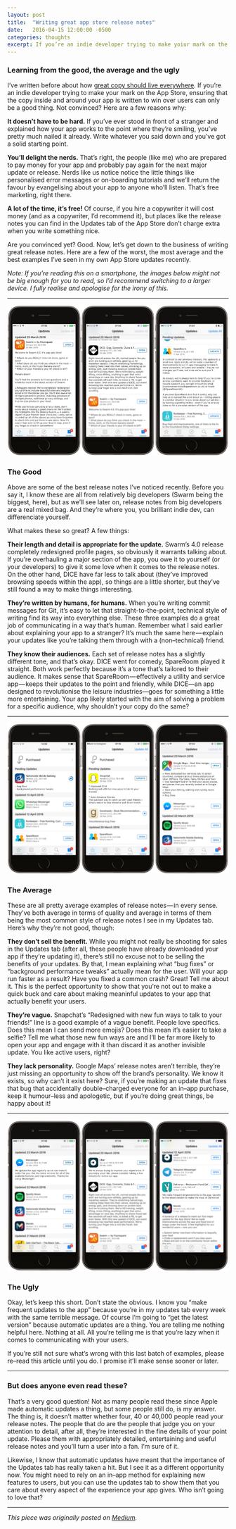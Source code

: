 ```yaml
---
layout: post
title:  "Writing great app store release notes"
date:   2016-04-15 12:00:00 -0500
categories: thoughts
excerpt: If you’re an indie developer trying to make yoiur mark on the App Store, don’t ignore your release notes.
---
```

### Learning from the good, the average and the ugly
I’ve written before about how [great copy should live everywhere](https://freddiewrit.es/about-app-copy/). If you’re an indie developer trying to make your mark on the App Store, ensuring that the copy inside and around your app is written to win over users can only be a good thing. Not convinced? Here are a few reasons why:

**It doesn’t have to be hard.** If you’ve ever stood in front of a stranger and explained how your app works to the point where they’re smiling, you’ve pretty much nailed it already. Write whatever you said down and you’ve got a solid starting point.

**You’ll delight the nerds.** That’s right, the people (like me) who are prepared to pay money for your app and probably pay again for the next major update or release. Nerds like us notice notice the little things like personalised error messages or on-boarding tutorials and we’ll return the favour by evangelising about your app to anyone who’ll listen. That’s free marketing, right there.

**A lot of the time, it’s free!** Of course, if you hire a copywriter it will cost money (and as a copywriter, I’d recommend it), but places like the release notes you can find in the Updates tab of the App Store don’t charge extra when you write something nice.

Are you convinced yet? Good. Now, let’s get down to the business of writing great release notes. Here are a few of the worst, the most average and the best examples I’ve seen in my own App Store updates recently.

*Note: If you’re reading this on a smartphone, the images below might not be big enough for you to read, so I’d recommend switching to a larger device. I fully realise and apologise for the irony of this.*

---------------

![Three iPhones showing various app store screenshots](/uploads/2018/02/good-app-release-notes.jpeg)

### The Good
Above are some of the best release notes I’ve noticed recently. Before you say it, I know these are all from relatively big developers (Swarm being the biggest, here), but as we’ll see later on, release notes from big developers are a real mixed bag. And they’re where you, you brilliant indie dev, can differenciate yourself.

What makes these so great? A few things:

**Their length and detail is appropriate for the update.** Swarm’s 4.0 release completely redesigned profile pages, so obviously it warrants talking about. If you’re overhauling a major section of the app, you owe it to yourself (or your developers) to give it some love when it comes to the release notes. On the other hand, DICE have far less to talk about (they’ve improved browsing speeds within the app), so things are a little shorter, but they’ve still found a way to make things interesting.

**They’re written by humans, for humans.** When you’re writing commit messages for Git, it’s easy to let that straight-to-the-point, technical style of writing find its way into everything else. These three examples do a great job of communicating in a way that’s human. Remember what I said earlier about explaining your app to a stranger? It’s much the same here — explain your updates like you’re talking them through with a (non–technical) friend.

**They know their audiences.** Each set of release notes has a slightly different tone, and that’s okay. DICE went for comedy, SpareRoom played it straight. Both work perfectly because it’s a tone that’s tailored to their audience. It makes sense that SpareRoom — effectively a utility and service app — keeps their updates to the point and friendly, while DICE—an app designed to revolutionise the leisure industries—goes for something a little more entertaining. Your app likely started with the aim of solving a problem for a specific audience, why shouldn’t your copy do the same?

---------------

![Three iPhones showing various app store screenshots](/uploads/2018/02/bad-app-release-notes.jpeg)

### The Average

These are all pretty average examples of release notes — in every sense. They’ve both average in terms of quality and average in terms of them being the most common style of release notes I see in my Updates tab. Here’s why they’re not good, though:

**They don’t sell the benefit.** While you might not really be shooting for sales in the Updates tab (after all, these people have already downloaded your app if they’re updating it), there’s still no excuse not to be selling the benefits of your updates. By that, I mean explaining what “bug fixes” or “background performance tweaks” actually mean for the user. Will your app run faster as a result? Have you fixed a common crash? Great! Tell me about it. This is the perfect opportunity to show that you’re not out to make a quick buck and care about making meaninful updates to your app that actually benefit your users.

**They’re vague.** Snapchat’s “Redesigned with new fun ways to talk to your friends!” line is a good example of a vague benefit. People love specifics. Does this mean I can send more emojis? Does this mean it’s easier to take a selfie? Tell me what those new fun ways are and I’ll be far more likely to open your app and engage with it than discard it as another invisible update. You like active users, right?

**They lack personality.** Google Maps’ release notes aren’t terrible, they’re just missing an opportunity to show off the brand’s personality. We know it exists, so why can’t it exist here? Sure, if you’re making an update that fixes that bug that accidentally double–charged everyone for an in–app purchase, keep it humour–less and apologetic, but if you’re doing great things, be happy about it!

---------------

![Three iPhones showing various app store screenshots](/uploads/2018/02/ugly-app-release-notes.jpeg)

### The Ugly

Okay, let’s keep this short. Don’t state the obvious. I know you “make frequent updates to the app” because you’re in my updates tab every week with the same terrible message. Of course I’m going to “get the latest version” because automatic updates are a thing. You are telling me nothing helpful here. Nothing at all. All you’re telling me is that you’re lazy when it comes to communicating with your users.

If you’re still not sure what’s wrong with this last batch of examples, please re–read this article until you do. I promise it’ll make sense sooner or later.

---------------

### But does anyone even read these?

That’s a very good question! Not as many people read these since Apple made automatic updates a thing, but some people still do, is my answer. The thing is, it doesn’t matter whether four, 40 or 40,000 people read your release notes. The people that do are the people that judge you on your attention to detail, after all, they’re interested in the fine details of your point update. Please them with appropriately detailed, entertaining and useful release notes and you’ll turn a user into a fan. I’m sure of it.

Likewise, I know that automatic updates have meant that the importance of the Updates tab has really taken a hit. But I see it as a different opportunity now. You might need to rely on an in–app method for explaining new features to users, but you can use the updates tab to show them that you care about every aspect of the experience your app gives. Who isn’t going to love that?

---------------

*This piece was originally posted on [Medium](https://medium.com/@freddiewrites/writing-great-app-store-release-notes-3f4cf291e9aa#.yqn1aw6b7).*
